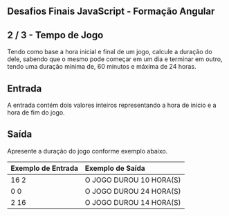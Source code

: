 Desafios Finais JavaScript - Formação Angular
---------------------------------------------
2 / 3 - Tempo de Jogo
---------------------

Tendo como base a hora inicial e final de um jogo, calcule a duração do dele, sabendo que o mesmo pode começar em um dia e terminar em outro, tendo uma duração mínima de, 60 minutos e máxima de 24 horas.

Entrada
-------

A entrada contém dois valores inteiros representando a hora de início e a hora de fim do jogo.

Saída
-----

Apresente a duração do jogo conforme exemplo abaixo.

| Exemplo de Entrada | Exemplo de Saída        |
|:-------------------|:------------------------|
| 16 2               | O JOGO DUROU 10 HORA(S) |
| 0 0                | O JOGO DUROU 24 HORA(S) |
| 2 16               | O JOGO DUROU 14 HORA(S) |
